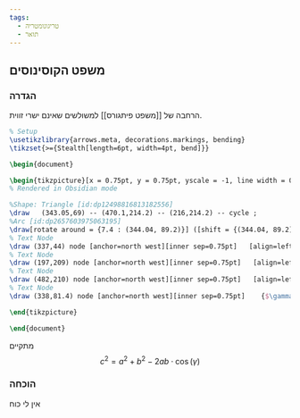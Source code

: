 ```yaml
---
tags:
  - טריגונומטריה
  - תואר
---
```


## משפט הקוסינוסים
### הגדרה
הרחבה של [[משפט פיתגורס]] למשולשים שאינם ישרי זווית.
```tikz
% Setup
\usetikzlibrary{arrows.meta, decorations.markings, bending}
\tikzset{>={Stealth[length=6pt, width=4pt, bend]}}

\begin{document}

\begin{tikzpicture}[x = 0.75pt, y = 0.75pt, yscale = -1, line width = 0.75pt]
% Rendered in Obsidian mode

%Shape: Triangle [id:dp12498816813182556]
\draw   (343.05,69) -- (470.1,214.2) -- (216,214.2) -- cycle ;
%Arc [id:dp2657603975063195]
\draw[rotate around = {7.4 : (344.04, 89.2)}] ([shift = {(344.04, 89.2)}] 8.98 : 23.58 and 18.93) arc (8.98 : 164.07 : 23.58 and 18.93);
% Text Node
\draw (337,44) node [anchor=north west][inner sep=0.75pt]   [align=left] {A};
% Text Node
\draw (197,209) node [anchor=north west][inner sep=0.75pt]   [align=left] {B};
% Text Node
\draw (482,210) node [anchor=north west][inner sep=0.75pt]   [align=left] {C};
% Text Node
\draw (338,81.4) node [anchor=north west][inner sep=0.75pt]    {$\gamma $};

\end{tikzpicture}

\end{document}

```
מתקיים
$$
c^{2}=a^{2}+b^{2}-2ab\cdot \cos(\gamma)
$$
### הוכחה
אין לי כוח